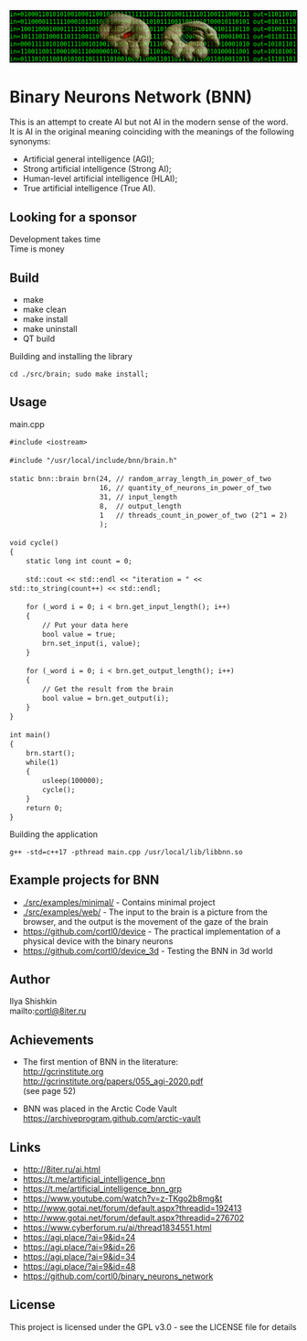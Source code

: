 ![](img.png)
# Binary Neurons Network (BNN)
This is an attempt to create AI but not AI in the modern sense of the word.  
It is AI in the original meaning coinciding with the meanings of the following synonyms:  
- Artificial general intelligence (AGI);  
- Strong artificial intelligence (Strong AI);  
- Human-level artificial intelligence (HLAI);  
- True artificial intelligence (True AI).

## Looking for a sponsor
Development takes time  
Time is money

## Build
- make
- make clean
- make install
- make uninstall
- QT build

Building and installing the library
```
cd ./src/brain; sudo make install;
```

## Usage

main.cpp
```
#include <iostream>

#include "/usr/local/include/bnn/brain.h"

static bnn::brain brn(24, // random_array_length_in_power_of_two
                      16, // quantity_of_neurons_in_power_of_two
                      31, // input_length
                      8,  // output_length
                      1   // threads_count_in_power_of_two (2^1 = 2)
                      );

void cycle()
{
    static long int count = 0;

    std::cout << std::endl << "iteration = " << std::to_string(count++) << std::endl;

    for (_word i = 0; i < brn.get_input_length(); i++)
    {
        // Put your data here
        bool value = true;
        brn.set_input(i, value);
    }

    for (_word i = 0; i < brn.get_output_length(); i++)
    {
        // Get the result from the brain
        bool value = brn.get_output(i);
    }
}

int main()
{
    brn.start();
    while(1)
    {
        usleep(100000);
        cycle();
    }
    return 0;
}
```

Building the application
```
g++ -std=c++17 -pthread main.cpp /usr/local/lib/libbnn.so
```

## Example projects for BNN
- [./src/examples/minimal/](../master/src/examples/minimal/) - Contains minimal project  
- [./src/examples/web/](../master/src/examples/web/) - The input to the brain is a picture from the browser, and the output is the movement of the gaze of the brain  
- https://github.com/cortl0/device - The practical implementation of a physical device with the binary neurons  
- https://github.com/cortl0/device_3d - Testing the BNN in 3d world

## Author
Ilya Shishkin  
mailto:cortl@8iter.ru

## Achievements
- The first mention of BNN in the literature:  
http://gcrinstitute.org  
http://gcrinstitute.org/papers/055_agi-2020.pdf  
(see page 52)

- BNN was placed in the Arctic Code Vault  
https://archiveprogram.github.com/arctic-vault

## Links
- http://8iter.ru/ai.html
- https://t.me/artificial_intelligence_bnn
- https://t.me/artificial_intelligence_bnn_grp
- https://www.youtube.com/watch?v=z-TKgo2b8mg&t
- http://www.gotai.net/forum/default.aspx?threadid=192413
- http://www.gotai.net/forum/default.aspx?threadid=276702
- https://www.cyberforum.ru/ai/thread1834551.html
- https://agi.place/?ai=9&id=24
- https://agi.place/?ai=9&id=26
- https://agi.place/?ai=9&id=34
- https://agi.place/?ai=9&id=48
- https://github.com/cortl0/binary_neurons_network

## License
This project is licensed under the GPL v3.0 - see the LICENSE file for details
